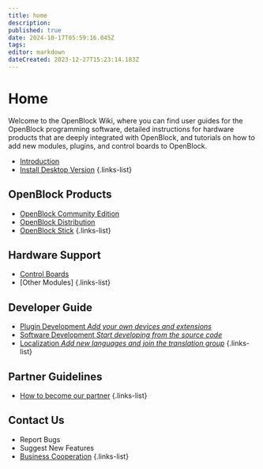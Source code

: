```yaml
---
title: home
description: 
published: true
date: 2024-10-17T05:59:16.045Z
tags: 
editor: markdown
dateCreated: 2023-12-27T15:23:14.183Z
---
```


# Home
Welcome to the OpenBlock Wiki, where you can find user guides for the OpenBlock programming software, detailed instructions for hardware products that are deeply integrated with OpenBlock, and tutorials on how to add new modules, plugins, and control boards to OpenBlock.

- [Introduction](./introduction)
- [Install Desktop Version](./install-desktop-version)
{.links-list}

## OpenBlock Products
- [OpenBlock Community Edition](./official-products/openblock-community-edition)
- [OpenBlock Distribution](./official-products/openblock-distribution)
- [OpenBlock Stick](./official-products/openblock-stick)
{.links-list}

## Hardware Support

- [Control Boards](./general-hardware-guidelines/boards)
- [Other Modules]
{.links-list}

## Developer Guide

- [Plugin Development *Add your own devices and extensions*](./developer-guide/plugin-development)
- [Software Development *Start developing from the source code*](./developer-guide/software-development)
- [Localization *Add new languages and join the translation group*](./developer-guide/localization)
{.links-list}

## Partner Guidelines
- [How to become our partner](./contact-us/cooperation-guide)
{.links-list}

## Contact Us

- Report Bugs
- Suggest New Features
- [Business Cooperation](./contact-us/business-cooperation)
{.links-list}
